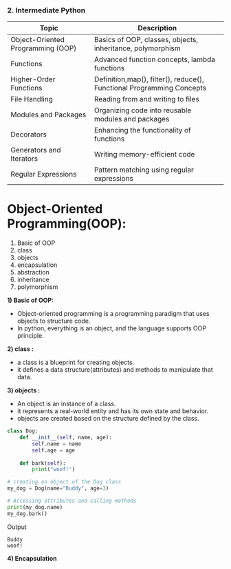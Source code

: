 ### 2. Intermediate Python

| Topic                             | Description                                                           |
|-----------------------------------|-----------------------------------------------------------------------|
| Object-Oriented Programming (OOP) | Basics of OOP, classes, objects, inheritance, polymorphism            |
| Functions                         | Advanced function concepts, lambda functions                          |
| Higher-Order Functions            | Definition,map(), filter(), reduce(), Functional Programming Concepts |
| File Handling                     | Reading from and writing to files                                     |
| Modules and Packages              | Organizing code into reusable modules and packages                    |
| Decorators                        | Enhancing the functionality of functions                              |
| Generators and Iterators          | Writing memory-efficient code                                         |
| Regular Expressions               | Pattern matching using regular expressions                            |

# Object-Oriented Programming(OOP):
1) Basic of OOP
2) class
3) objects
4) encapsulation
5) abstraction
6) inheritance
7) polymorphism

**1) Basic of OOP:**
- Object-oriented programming is a programming paradigm that uses objects to structure code.
- In python, everything is an object, and the language supports OOP principle.

**2) class :**
- a class is a blueprint for creating objects.
- it defines a data structure(attributes) and methods to manipulate that data.

**3) objects :**
- An object is an instance of a class. 
- it represents a real-world entity and has its own state and behavior.
- objects are created based on the structure defined by the class.

```python
class Dog:
    def __init__(self, name, age):
        self.name = name
        self.age = age
    
    def bark(self):
        print("woof!")

# creating an object of the Dog class
my_dog = Dog(name="Buddy", age=3)

# Accessing attributes and calling methods
print(my_dog.name)
my_dog.bark()
```
Output
```
Buddy
woof!
```

**4) Encapsulation**
